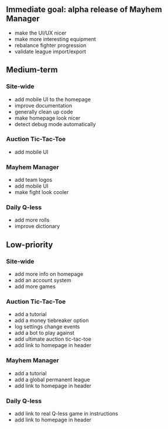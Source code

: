 ## Immediate goal: alpha release of Mayhem Manager
- make the UI/UX nicer
- make more interesting equipment
- rebalance fighter progression
- validate league import/export

## Medium-term
### Site-wide
- add mobile UI to the homepage
- improve documentation
- generally clean up code
- make homepage look nicer
- detect debug mode automatically

### Auction Tic-Tac-Toe
- add mobile UI

### Mayhem Manager
- add team logos
- add mobile UI
- make fight look cooler

### Daily Q-less
- add more rolls
- improve dictionary

## Low-priority
### Site-wide
- add more info on homepage
- add an account system
- add more games

### Auction Tic-Tac-Toe
- add a tutorial
- add a money tiebreaker option
- log settings change events
- add a bot to play against
- add ultimate auction tic-tac-toe
- add link to homepage in header

### Mayhem Manager
- add a tutorial
- add a global permanent league
- add link to homepage in header

### Daily Q-less
- add link to real Q-less game in instructions
- add link to homepage in header